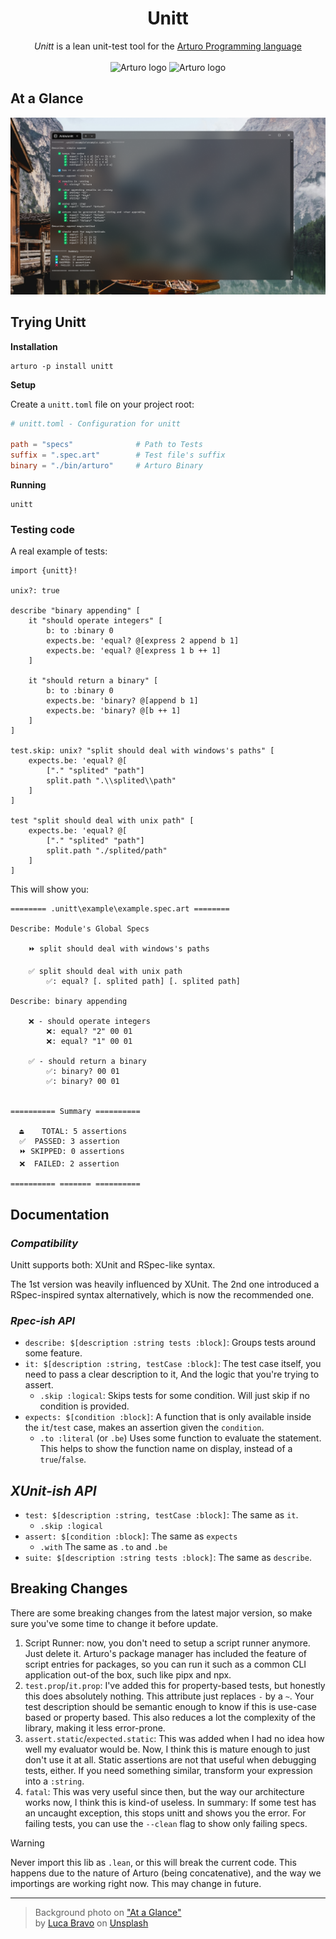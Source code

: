 <h1 align="center">
    Unitt
</h1>

<p align="center">
    <i>Unitt</i> is a lean unit-test tool for the 
    <a href="https://github.com/arturo-lang/arturo/">
        Arturo Programming language
    </a>
    <br><br>
    <img 
        alt="Arturo logo" 
        width="20" 
        src="https://github.com/arturo-lang/arturo/raw/master/docs/images/logo.png#gh-light-mode-only"
    />
    <img 
        alt="Arturo logo" 
        width="20" 
        src="https://github.com/arturo-lang/arturo/raw/master/docs/images/logo-lightgray.png#gh-dark-mode-only" 
    />
</p>

## At a Glance

<p align="center">
<img 
    alt="Running Unitt from terminal (v3)"
    width="720"
    src="./docs/running unitt - v3.png"
/>
</p>

## Trying Unitt

**Installation**

```
arturo -p install unitt
```

**Setup**

Create a `unitt.toml` file on your project root:

```toml
# unitt.toml - Configuration for unitt

path = "specs"              # Path to Tests
suffix = ".spec.art"        # Test file's suffix
binary = "./bin/arturo"     # Arturo Binary
```

**Running**

```
unitt
```

### Testing code

A real example of tests:

```art
import {unitt}!

unix?: true

describe "binary appending" [
    it "should operate integers" [
        b: to :binary 0
        expects.be: 'equal? @[express 2 append b 1]
        expects.be: 'equal? @[express 1 b ++ 1]
    ]

    it "should return a binary" [
        b: to :binary 0
        expects.be: 'binary? @[append b 1]
        expects.be: 'binary? @[b ++ 1]
    ]
]

test.skip: unix? "split should deal with windows's paths" [
    expects.be: 'equal? @[
        ["." "splited" "path"]
        split.path ".\\splited\\path"
    ]
]

test "split should deal with unix path" [
    expects.be: 'equal? @[
        ["." "splited" "path"] 
        split.path "./splited/path"
    ]
]
```

This will show you:

```
======== .unitt\example\example.spec.art ========

Describe: Module's Global Specs

    ⏩ split should deal with windows's paths

    ✅ split should deal with unix path
        ✅: equal? [. splited path] [. splited path]

Describe: binary appending

    ❌ - should operate integers
        ❌: equal? "2" 00 01
        ❌: equal? "1" 00 01

    ✅ - should return a binary
        ✅: binary? 00 01
        ✅: binary? 00 01


========== Summary ==========

  ⏏️    TOTAL: 5 assertions
  ✅  PASSED: 3 assertion
  ⏩ SKIPPED: 0 assertions
  ❌  FAILED: 2 assertion

========== ======= ==========
```

## Documentation

### *Compatibility*

Unitt supports both: XUnit and RSpec-like syntax.

The 1st version was heavily influenced by XUnit.
The 2nd one introduced a RSpec-inspired syntax alternatively, which is now the recommended one.

### *Rpec-ish API*

- `describe: $[description :string tests :block]`:
    Groups tests around some feature.
- `it: $[description :string, testCase :block]`:
    The test case itself, you need to pass a clear description to it,
    And the logic that you're trying to assert.
    - `.skip :logical`:
        Skips tests for some condition. 
        Will just skip if no condition is provided.
- `expects: $[condition :block]`:
    A function that is only available inside the `it`/`test` case,
    makes an assertion given the `condition`.
    - `.to :literal` (or `.be`)
        Uses some function to evaluate the statement.
        This helps to show the function name on display, 
        instead of a `true`/`false`.

## *XUnit-ish API*

- `test: $[description :string, testCase :block]`:
    The same as `it`. 
    - `.skip :logical`
- `assert: $[condition :block]`:
    The same as `expects`
    - `.with`
        The same as `.to` and `.be`
- `suite: $[description :string tests :block]`:
    The same as `describe`.


## Breaking Changes

There are some breaking changes from the latest major version, so make sure you've some time to change it before update.

1. Script Runner: now, you don't need to setup a script runner anymore. Just delete it. Arturo's package manager has included the feature of script entries for packages, so you can run it such as a common CLI application out-of the box, such like pipx and npx.
2. `test.prop`/`it.prop`: I've added this for property-based tests, but honestly this does absolutely nothing. This attribute just replaces `-` by a `~`. Your test description should be semantic enough to know if this is use-case based or property based. This also reduces a lot the complexity of the library, making it less error-prone.
3. `assert.static`/`expected.static`: This was added when I had no idea how well my evaluator would be. Now, I think this is mature enough to just don't use it at all. Static assertions are not that useful when debugging tests, either. If you need something similar, transform your expression into a `:string`.
4. `fatal`: This was very useful since then, but the way our architecture works now, I think this is kind-of useless. In summary: If some test has an uncaught exception, this stops unitt and shows you the error. For failing tests, you can use the `--clean` flag to show only failing specs.


> [!WARNING]
> Never import this lib as `.lean`, or this will break the current code.
> This happens due to the nature of Arturo (being concatenative), 
> and the way we importings are working right now.
> This may change in future.

---

> Background photo on ["At a Glance"](#at-a-glance)  
> by [Luca Bravo](https://unsplash.com/@lucabravo?utm_content=creditCopyText&utm_medium=referral&utm_source=unsplash) 
> on [Unsplash](https://unsplash.com/photos/boat-docked-near-house-VowIFDxogG4?utm_content=creditCopyText&utm_medium=referral&utm_source=unsplash)
